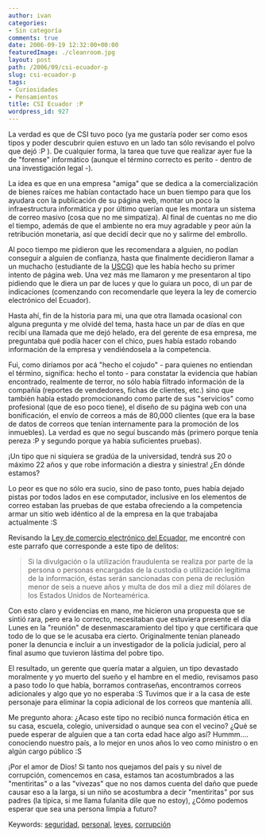 ```yaml
---
author: ivan
categories:
- Sin categoría
comments: true
date: 2006-09-19 12:32:00+00:00
featuredImage: ./cleanroom.jpg
layout: post
path: /2006/09/csi-ecuador-p
slug: csi-ecuador-p
tags:
- Curiosidades
- Pensamientos
title: CSI Ecuador :P
wordpress_id: 927
---
```


La verdad es que de CSI tuvo poco (ya me gustaría poder ser como esos tipos y poder descubrir quien estuvo en un lado tan sólo revisando el polvo que dejó :P ). De cualquier forma, la tarea que tuve que realizar ayer fue la de "forense" informático (aunque el término correcto es perito - dentro de una investigación legal -).

La idea es que en una empresa "amiga" que se dedica a la comercialización de bienes raíces me habían contactado hace un buen tiempo para que los ayudara con la publicación de su página web, montar un poco la infraestructura informática y por último querían que les montara un sistema de correo masivo (cosa que no me simpatiza). Al final de cuentas no me dio el tiempo, además de que el ambiente no era muy agradable y peor aún la retribución monetaria, así que decidí decir que no y salirme del embrollo.

Al poco tiempo me pidieron que les recomendara a alguien, no podían conseguir a alguien de confianza, hasta que finalmente decidieron llamar a un muchacho (estudiante de la [USCG](https://www.ucsg.edu.ec/)) que les había hecho su primer intento de página web. Una vez más me llamaron y me presentaron al tipo pidiendo que le diera un par de luces y que lo guiara un poco, di un par de indicaciones (comenzando con recomendarle que leyera la ley de comercio electrónico del Ecuador).

Hasta ahí, fin de la historia para mi, una que otra llamada ocasional con alguna pregunta y me olvidé del tema, hasta hace un par de días en que recibí una llamada que me dejó helado, era del gerente de esa empresa, me preguntaba qué podía hacer con el chico, pues había estado robando información de la empresa y vendiéndosela a la competencia.

Fui, como diríamos por acá "hecho el cojudo" - para quienes no entiendan el término, significa: hecho el tonto - para constatar la evidencia que habían encontrado, realmente de terror, no sólo había filtrado información de la compañía (reportes de vendedores, fichas de clientes, etc.) sino que también había estado promocionando como parte de sus "servicios" como profesional (que de eso poco tiene), el diseño de su página web con una bonificación, el envío de correos a más de 80,000 clientes (que era la base de datos de correos que tenían internamente para la promoción de los inmuebles). La verdad es que no seguí buscando más (primero porque tenía pereza :P y segundo porque ya había suficientes pruebas).

¡Un tipo que ni siquiera se gradúa de la universidad, tendrá sus 20 o máximo 22 años y que robe información a diestra y siniestra! ¿En dónde estamos?

Lo peor es que no sólo era sucio, sino de paso tonto, pues había dejado pistas por todos lados en ese computador, inclusive en los elementos de correo estaban las pruebas de que estaba ofreciendo a la competencia armar un sitio web idéntico al de la empresa en la que trabajaba actualmente :S

Revisando la [Ley de comercio electrónico del Ecuador](https://www.corpece.org.ec/documentos/ley/ley_ce.htm), me encontré con este parrafo que corresponde a este tipo de delitos:

<blockquote>Si la divulgación o la utilización fraudulenta se realiza por parte de la persona o personas encargadas de la custodia o utilización legítima de la información, éstas serán sancionadas con pena de reclusión menor de seis a nueve años y multa de dos mil a diez mil dólares de los Estados Unidos de Norteamérica.</blockquote>

Con esto claro y evidencias en mano, me hicieron una propuesta que se sintió rara, pero era lo correcto, necesitaban que estuviera presente el día Lunes en la "reunión" de desenmascaramiento del tipo y que certificara que todo de lo que se le acusaba era cierto. Originalmente tenían planeado poner la denuncia e incluir a un investigador de la policía judicial, pero al final asumo que tuvieron lástima del pobre tipo.

El resultado, un gerente que quería matar a alguien, un tipo devastado moralmente y yo muerto del sueño y el hambre en el medio, revisamos paso a paso todo lo que había, borramos contraseñas, encontramos correos adicionales y algo que yo no esperaba :S Tuvimos que ir a la casa de este personaje para eliminar la copia adicional de los correos que mantenía allí.

Me pregunto ahora: ¿Acaso este tipo no recibió nunca formación ética en su casa, escuela, colegio, universidad o aunque sea con el vecino? ¿Qué se puede esperar de alguien que a tan corta edad hace algo así? Hummm.... conociendo nuestro país, a lo mejor en unos años lo veo como ministro o en algún cargo público :S

¡Por el amor de Dios! Si tanto nos quejamos del país y su nivel de corrupción, comencemos en casa, estamos tan acostumbrados a las "mentiritas" o a las "vivezas" que no nos damos cuenta del daño que puede causar eso a la larga, si un niño se acostumbra a decir "mentiritas" por sus padres (la típica, si me llama fulanita dile que no estoy), ¿Cómo podemos esperar que sea una persona limpia a futuro?

Keywords: [seguridad](https://www.technorati.com/tags/seguridad), [personal](https://www.technorati.com/tags/personal), [leyes](https://www.technorati.com/tags/leyes), [corrupción](https://www.technorati.com/tags/corrupci%C3%83%C2%B3n)
